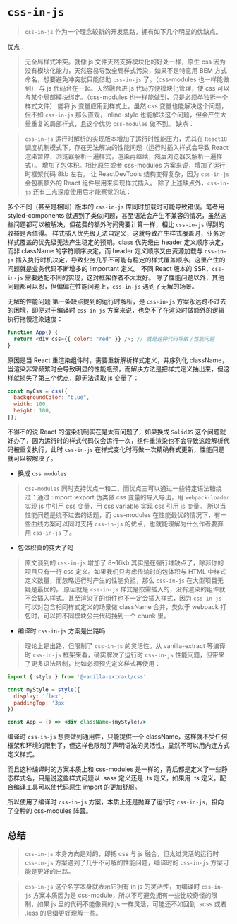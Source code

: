 # `css-in-js`

> `css-in-js` 作为一个理念较新的开发思路，拥有如下几个明显的优缺点。

优点：

> 无全局样式冲突。就像 js 文件天然支持模块化的好处一样，原生 css 因为没有模块化能力，天然容易导致全局样式污染，如果不是特意用 BEM 方式命名，想要避免冲突就只能借助 `css-in-js` 了。（css-modules 也一样能做到）
> 与 js 代码合在一起。天然融合进 js 代码方便模块化管理，使 css 可以与某个局部模块绑定。（css-modules 也一样能做到，只是必须单独拆一个样式文件）
> 能将 js 变量应用到样式上。虽然 css 变量也能解决这个问题，但不如 `css-in-js` 那么直观，inline-style 也能解决这个问题，但会产生大量重复的局部样式，且这个优势 `css-modules` 做不到。
缺点：

> `css-in-js` 运行时解析的实现版本增加了运行时性能压力，尤其在 `React18` 调度机制模式下，存在无法解决的性能问题（运行时插入样式会导致 React 渲染暂停，浏览器解析一遍样式，渲染再继续，然后浏览器又解析一遍样式）。
> 增加了包体积。相比原生或者 css-modules 方案来说，增加了运行时框架代码 8kb 左右。
> 让 ReactDevTools 结构变得复杂，因为 `css-in-js` 会包裹额外的 React 组件层用来实现样式插入。
除了上述缺点外，`css-in-js` 还有三点深度使用后才能察觉的坑：

多个不同（甚至是相同）版本的 `css-in-js` 库同时加载时可能导致错误。笔者用 styled-components 就遇到了类似问题，甚至语法会产生不兼容的情况，虽然这些问题都可以被解决，但花费的额外时间需要计算一样，相比 `css-in-js` 得到的收益是否值得。
样式插入优先级无法自定义，这就导致产生样式覆盖时，业务对样式覆盖的优先级无法产生稳定的预期。class 优先级由 header 定义顺序决定，而非 className 的字符顺序决定，而 header 定义顺序又由资源加载与 `css-in-js` 插入执行时机决定，导致业务几乎不可能有稳定的样式覆盖顺序。这里产生的问题就是业务代码不断增多的 !important 定义。
不同 React 版本的 SSR，`css-in-js` 需要适配不同的实现，这对框架作者不太友好。
除了性能问题以外，其他问题都可以忍，但偏偏在性能问题上，`css-in-js` 遇到了无解的场景。

无解的性能问题
第一条缺点提到的运行时解析，是 `css-in-js` 方案永远跨不过去的困境，即便对于编译时 `css-in-js` 方案来说，也免不了在渲染时做额外的逻辑执行拖慢渲染速度：

```js
function App() {
  return <div css={{ color: "red" }} />; // 就是这种代码导致了性能问题
}
```

原因是当 React 重渲染组件时，需要重新解析样式定义，并序列化 className，当渲染非常频繁时会导致明显的性能瓶颈，而解决方法是把样式定义抽出来，但这样就损失了第三个优点，即无法读取 js 变量了：

```js
const myCss = css({
  backgroundColor: "blue",
  width: 100,
  height: 100,
});
```

不得不的说 React 的渲染机制实在是太有问题了，如果换成 `SolidJS` 这个问题就好办了，因为运行时的样式代码仅会运行一次，组件重渲染也不会导致这段解析代码被重复执行，此时 `css-in-js` 在样式变化时再做一次精确样式更新，性能问题就可以被解决了。

- 换成 `css modules`

> `css-modules` 同时支持优点一和二，而优点三可以通过一些特定语法糖绕过：通过 :import :export 伪类做 css 变量的导入导出，用 `webpack-loader` 实现 js 中引用 css 变量，用 css variable 实现 css 引用 js 变量。
> 所以当性能问题是绕不过去的话题，而 css-modules 在性能最优的情况下，有一些曲线方案可以同时支持 `css-in-js` 的优点，也就能理解为什么作者要弃用 `css-in-js` 了。

- 包体积真的变大了吗

> 原文谈到的 `css-in-js` 增加了 8~16kb 其实是在强行堆缺点了，除非你的项目只有一行 css 定义。如果我们只考虑传输时的包体积与 HTML 中样式定义数量，而忽略运行时产生的性能负担，那么 `css-in-js` 在大型项目无疑是最优的。
> 原因就是 `css-in-js` 样式是按需插入的，没有渲染的组件就不会插入样式。甚至渲染了的组件也不一定会插入样式，因为 `css-in-js` 可以对包含相同样式定义的场景做 className 合并，类似于 webpack 打包时，可以把不同模块公共代码抽到一个 chunk 里。

- 编译时 `css-in-js` 方案是出路吗

> 理论上是出路，但限制了 `css-in-js` 的灵活性。从 vanilla-extract 等编译时 `css-in-js` 框架来看，确实解决了运行时 `css-in-js` 性能问题，但带来了更多语法限制，比如必须预先定义样式再使用：

```jsx
import { style } from '@vanilla-extract/css'

const myStyle = style({
  display: 'flex',
  paddingTop: '3px'
})

const App = () => <div className={myStyle}/>
 ```

编译时 `css-in-js` 想要做到通用性，只能提供一个 className，这样就不受任何框架和环境的限制了，但这样也限制了声明语法的灵活性，显然不可以用内连方式定义样式。

而且这种编译时的方案本质上和 css-modules 是一样的，背后都是定义了一些静态样式名，只是说这些样式问题以 .sass 定义还是 .ts 定义，如果用 .ts 定义，配合编译工具可以使代码原生 import 的更加舒服。

所以使用了编译时 `css-in-js` 方案，本质上还是抛弃了运行时 `css-in-js`，投向了变种的 css-modules 阵营。

## 总结

> `css-in-js` 本身方向是对的，即把 css 与 js 融合，但太过灵活的运行时 `css-in-js` 方案遇到了几乎不可解的性能问题，编译时的 `css-in-js` 方案可能是更好的出路。

> `css-in-js` 这个名字本身就表示它拥有 in js 的灵活性，而编译时 `css-in-js` 方案本质因为是 css-module，所以不可避免拥有一些比较奇怪的限制，如果 js 里的代码不能像真的 js 一样灵活，可能还不如回到 .scss 或者 .less 的后缀更好理解一些。
